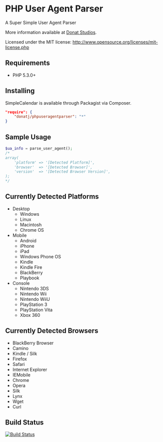 # PHP User Agent Parser

A Super Simple User Agent Parser

More information available at [Donat Studios](http://donatstudios.com/PHP-Parser-HTTP_USER_AGENT).

Licensed under the MIT license: http://www.opensource.org/licenses/mit-license.php

## Requirements

  - PHP 5.3.0+

## Installing

SimpleCalendar is available through Packagist via Composer.

```json
"require": {
	"donatj/phpuseragentparser": "*"
}
```

## Sample Usage

```php
$ua_info = parse_user_agent();
/*
array(
	'platform' => '[Detected Platform]',
	'browser'  => '[Detected Browser]',
	'version'  => '[Detected Browser Version]',
);
*/
```

## Currently Detected Platforms

- Desktop
	- Windows
	- Linux
	- Macintosh
	- Chrome OS
- Mobile
	- Android
	- iPhone
	- iPad
	- Windows Phone OS
	- Kindle
	- Kindle Fire
	- BlackBerry
	- Playbook
- Console
	- Nintendo 3DS
	- Nintendo Wii
	- Nintendo WiiU
	- PlayStation 3
	- PlayStation Vita
	- Xbox 360

## Currently Detected Browsers

- BlackBerry Browser
- Camino
- Kindle / Silk
- Firefox
- Safari
- Internet Explorer
- IEMobile
- Chrome
- Opera
- Silk
- Lynx
- Wget
- Curl

## Build Status

[![Build Status](https://travis-ci.org/donatj/PhpUserAgent.png?branch=master)](https://travis-ci.org/donatj/PhpUserAgent)
